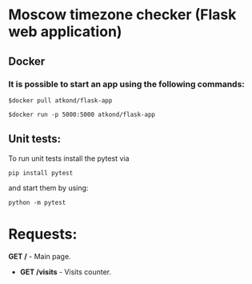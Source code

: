 # Moscow timezone checker (Flask web application)

## Docker

### It is possible to start an app using the following commands:

`$docker pull atkond/flask-app`

`$docker run -p 5000:5000 atkond/flask-app`

## Unit tests:

To run unit tests install the pytest via 

`pip install pytest`

and start them by using:

`python -m pytest`

# Requests:

**GET /** - Main page.

 

- **GET /visits** - Visits counter.
